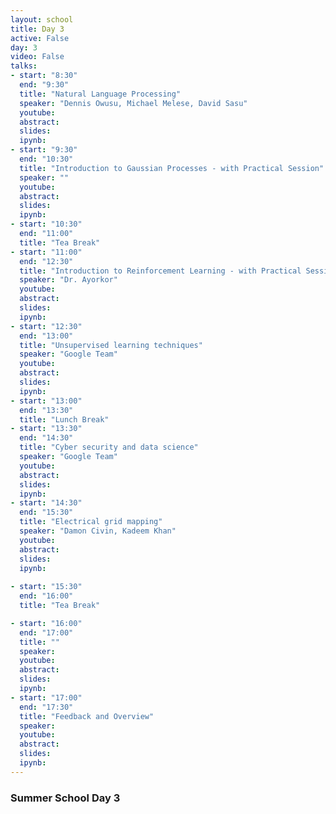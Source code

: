 ```yaml
---
layout: school
title: Day 3
active: False
day: 3
video: False
talks:
- start: "8:30"
  end: "9:30"
  title: "Natural Language Processing"
  speaker: "Dennis Owusu, Michael Melese, David Sasu"
  youtube:
  abstract:
  slides:
  ipynb: 
- start: "9:30"
  end: "10:30"
  title: "Introduction to Gaussian Processes - with Practical Session"
  speaker: ""
  youtube:
  abstract:
  slides:
  ipynb:
- start: "10:30"
  end: "11:00"
  title: "Tea Break"
- start: "11:00"
  end: "12:30"
  title: "Introduction to Reinforcement Learning - with Practical Session"
  speaker: "Dr. Ayorkor"
  youtube:
  abstract:
  slides:
  ipynb:
- start: "12:30"
  end: "13:00"
  title: "Unsupervised learning techniques"
  speaker: "Google Team"
  youtube:
  abstract:
  slides:
  ipynb:
- start: "13:00"
  end: "13:30"
  title: "Lunch Break"
- start: "13:30"
  end: "14:30"
  title: "Cyber security and data science"
  speaker: "Google Team"
  youtube:
  abstract:
  slides:
  ipynb:
- start: "14:30"
  end: "15:30"
  title: "Electrical grid mapping"
  speaker: "Damon Civin, Kadeem Khan"
  youtube:
  abstract:
  slides:
  ipynb:
  
- start: "15:30"
  end: "16:00"
  title: "Tea Break"

- start: "16:00"
  end: "17:00"
  title: ""
  speaker: 
  youtube:
  abstract:
  slides:
  ipynb:
- start: "17:00"
  end: "17:30"
  title: "Feedback and Overview"
  speaker: 
  youtube:
  abstract:
  slides:
  ipynb:
---
```


<h3> Summer School Day 3 </h3>

<p></p>
